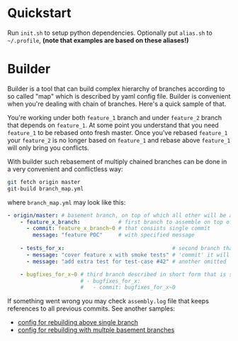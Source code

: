 # Quickstart
Run `init.sh` to setup python dependencies.
Optionally put `alias.sh` to `~/.profile`, 
**(note that examples are based on these aliases!)**

# Builder
Builder is a tool that can build complex hierarchy of branches 
according to so called "map" which is described by yaml config file.
Builder is convenient when you're dealing with chain of branches. 
Here's a quick sample of that. 

You're working under both `feature_1` branch and under `feature_2` branch
that depends on `feature_1`.  At some point you understand that you need
`feature_1` to be rebased onto fresh master. Once you've rebased `feature_1`
your `feature_2` is no longer based on `feature_1` and rebase above `feature_1`
 will only bring you conflicts.

With builder such rebasement of multiply chained branches can be done in a very
convenient and conflictless way:
```sh
git fetch origin master
git-build branch_map.yml
```

where `branch_map.yml` may look like this:
```yml
- origin/master: # basement branch, on top of which all other will be assembled when its head gets changed
    - feature_x_branch:            # first branch to assemble on top of 'master'
      - commit: feature_x_branch~0 # that consists single commit
        message: "feature POC"     # with specified message
        
    - tests_for_x:                                  # second branch that will be assembled on top of 'feature_x_branch'
      - message: "cover feature x with smoke tests" # 'commit' it will be resolved automatically as `commit: tests_for_x~1`
      - message: "add extra test for test-case #42" # another omitted 'commit', resolves as `commit: tests_for_x~0`

    - bugfixes_for_x~0 # third branch described in short form that is similar to:
                       # - bugfixes_for_x: 
                       #   - commit: bugfixes_for_x~0 
```

If something went wrong you may check `assembly.log` file that keeps references to all previous commits.
See another samples:
- [config for rebuilding above single branch](./tests/multi_base_workspace.yml)
- [config for rebuilding with multple basement branches](./tests/single_base_workspace.yml)